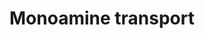 ---
annotations:
- id: PW:0000004
  parent: regulatory pathway
  type: Pathway Ontology
  value: regulatory pathway
- id: PW:0001250
  parent: regulatory pathway
  type: Pathway Ontology
  value: monoamine transport pathway
authors:
- Bzhang
- MaintBot
- Dex duncan
- Khanspers
- AlexanderPico
- Ddigles
- Zari
- MirellaKalafati
- Mkutmon
- DeSl
- Egonw
- Eweitz
citedin:
- link: PMC7925531
  title: Identification of candidate genes and pathways in retinopathy of prematurity
    by whole exome sequencing of preterm infants enriched in phenotypic extremes (2021)
communities:
- ontox
description: Proteins on this pathway have targeted assays available via the [https://assays.cancer.gov/available_assays?wp_id=WP727
  CPTAC Assay Portal]
last-edited: 2024-07-16
ndex: 892f5af1-8b62-11eb-9e72-0ac135e8bacf
organisms:
- Homo sapiens
redirect_from:
- /index.php/Pathway:WP727
- /instance/WP727
- /instance/WP727_r134168
revision: r134168
schema-jsonld:
- '@context': https://schema.org/
  '@id': https://wikipathways.github.io/pathways/WP727.html
  '@type': Dataset
  creator:
    '@type': Organization
    name: WikiPathways
  description: Proteins on this pathway have targeted assays available via the [https://assays.cancer.gov/available_assays?wp_id=WP727
    CPTAC Assay Portal]
  keywords:
  - 4-Aminobutanoic acid
  - ACHE
  - ADORA2A
  - AGT
  - AMPH
  - Anisomycin
  - CDC25C
  - Catecholamine
  - Citalopram
  - DBH
  - Dopamine
  - Epinephrine
  - FBXO32
  - HEPES
  - HRH3
  - Hemicholinium-3
  - IL1B
  - IL1R1
  - ITGB3
  - L-tryptophan
  - MAPK14
  - NOS1
  - Noradrenaline
  - PPP2CB
  - PVRL2
  - Phorbol ester
  - RBL2
  - Reserpine
  - SB 203580
  - SCAMP2
  - SLC5A7
  - SLC6A1
  - SLC6A2
  - SLC6A3
  - SLC6A4
  - STX1A
  - SYN1
  - Serotonin
  - TDO2
  - TGFB1I1
  - TH
  - TNF
  - TNFRSF11B
  - TPH2
  - TSC2
  - UNC13B
  license: CC0
  name: Monoamine transport
seo: CreativeWork
title: Monoamine transport
wpid: WP727
---